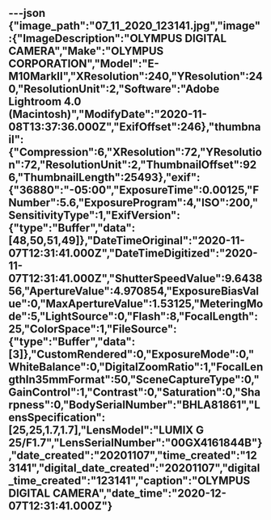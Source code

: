 ---json
{"image_path":"07_11_2020_123141.jpg","image":{"ImageDescription":"OLYMPUS DIGITAL CAMERA","Make":"OLYMPUS CORPORATION","Model":"E-M10MarkII","XResolution":240,"YResolution":240,"ResolutionUnit":2,"Software":"Adobe Lightroom 4.0 (Macintosh)","ModifyDate":"2020-11-08T13:37:36.000Z","ExifOffset":246},"thumbnail":{"Compression":6,"XResolution":72,"YResolution":72,"ResolutionUnit":2,"ThumbnailOffset":926,"ThumbnailLength":25493},"exif":{"36880":"-05:00","ExposureTime":0.00125,"FNumber":5.6,"ExposureProgram":4,"ISO":200,"SensitivityType":1,"ExifVersion":{"type":"Buffer","data":[48,50,51,49]},"DateTimeOriginal":"2020-11-07T12:31:41.000Z","DateTimeDigitized":"2020-11-07T12:31:41.000Z","ShutterSpeedValue":9.643856,"ApertureValue":4.970854,"ExposureBiasValue":0,"MaxApertureValue":1.53125,"MeteringMode":5,"LightSource":0,"Flash":8,"FocalLength":25,"ColorSpace":1,"FileSource":{"type":"Buffer","data":[3]},"CustomRendered":0,"ExposureMode":0,"WhiteBalance":0,"DigitalZoomRatio":1,"FocalLengthIn35mmFormat":50,"SceneCaptureType":0,"GainControl":1,"Contrast":0,"Saturation":0,"Sharpness":0,"BodySerialNumber":"BHLA81861","LensSpecification":[25,25,1.7,1.7],"LensModel":"LUMIX G 25/F1.7","LensSerialNumber":"00GX4161844B"},"date_created":"20201107","time_created":"123141","digital_date_created":"20201107","digital_time_created":"123141","caption":"OLYMPUS DIGITAL CAMERA","date_time":"2020-12-07T12:31:41.000Z"}
---